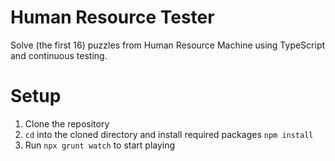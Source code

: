 # Human Resource Tester

Solve (the first 16) puzzles from Human Resource Machine using TypeScript and continuous testing.

# Setup

1) Clone the repository
2) `cd` into the cloned directory and install required packages `npm install`
3) Run `npx grunt watch` to start playing
